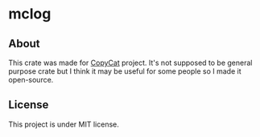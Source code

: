 # mclog
## About
This crate was made for [CopyCat](https://github.com/quick-898/copycat) project. It's not supposed to be general purpose crate but I think it may be useful for some people so I made it open-source.

## License
This project is under MIT license.

